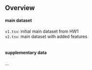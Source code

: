 ## Overview
#### main dataset
```v1.tsv```: initial main dataset from HW1<br>
```v2.tsv```: main dataset with added features<br><br>

#### supplementary data
...
